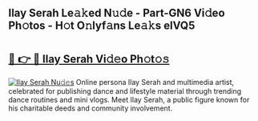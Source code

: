 ## Ilay Serah Le𝚊𝚔ed N𝚞𝚍e - Part-GN6 Vi𝚍eo Ph𝚘tos - H𝚘t O𝚗lyf𝚊ns Le𝚊𝚔s elVQ5

# <h2><a href="http://hf4i6q1.feru.top/?c=Ilay+Serah">🔗 👉 🔴 Ilay Serah Vi𝚍𝚎o Ph𝚘t𝚘𝚜</a></h2>

[![Ilay Serah Nu𝚍𝚎s](https://i.imgur.com/0TWrTi3.gif)](http://hf4i6q1.feru.top/?c=Ilay+Serah)
Online persona Ilay Serah and multimedia artist, celebrated for publishing dance and lifestyle material through trending dance routines and mini vlogs. Meet Ilay Serah, a public figure known for his charitable deeds and community involvement. 
